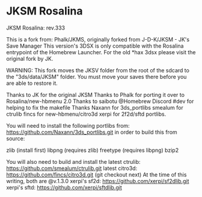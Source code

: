 # JKSM Rosalina
JKSM Rosalina: rev.333

This is a fork from: Phalk/JKMS, originally forked from J-D-K/JKSM - JK's Save Manager This version's 3DSX is only compatible with the Rosalina entrypoint of the Homebrew Launcher. For the old *hax 3dsx please visit the original fork by JK.

WARNING: This fork moves the JKSV folder from the root of the sdcard to the "3ds/data/JKSM" folder. You must move your saves there before you are able to restore it.

Thanks to JK for the original JKSM 
Thanks to Phalk for porting it over to Rosalina/new-hbmenu 2.0 
Thanks to saibotu @Homebrew Discord #dev for helping to fix the makefile 
Thanks Naxann for 3ds_portlibs 
smealum for ctrulib
fincs for new-hbmenu/citro3d 
xerpi for 2f2d/sftd portlibs.

You will need to install the following portlibs from: https://github.com/Naxann/3ds_portlibs.git in order to build this from source:

zlib (install first) libpng (requires zlib) freetype (requires libpng) bzip2

You will also need to build and install the latest ctrulib: https://github.com/smealum/ctrulib.git 
latest citro3d: https://github.com/fincs/citro3d.git (git checkout next) 
At the time of this writing, both are @v.1.3.0
xerpi's sf2d: https://github.com/xerpi/sf2dlib.git 
xerpi's sftd: https://github.com/xerpi/sftdlib.git
